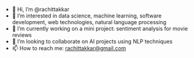 - 👋 Hi, I’m @rachittakkar
- 👀 I’m interested in data science, machine learning, software development, web technologies, natural language processing
- 🌱 I’m currently working on a mini project: sentiment analysis for movie reviews
- 💞️ I’m looking to collaborate on AI projects using NLP techniques
- 📫 How to reach me: rachittakkar@gmail.com

<!---
rachittakkar/rachittakkar is a ✨ special ✨ repository because its `README.md` (this file) appears on your GitHub profile.
You can click the Preview link to take a look at your changes.
--->
